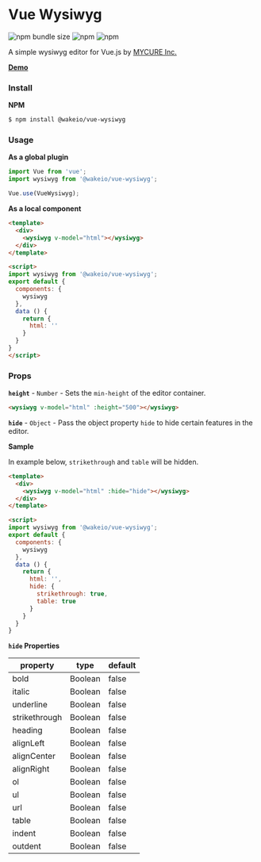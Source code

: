 # Vue Wysiwyg

![npm bundle size](https://img.shields.io/bundlephobia/min/@mycure/vue-wysiwyg?style=flat-square) ![npm](https://img.shields.io/npm/v/@mycure/vue-wysiwyg?style=flat-square) ![npm](https://img.shields.io/npm/dw/@mycure/vue-wysiwyg?style=flat-square)

A simple wysiwyg editor for Vue.js by [MYCURE Inc.](https://mycure.md)

**[Demo](https://mycurelabs.github.io/vue-wysiwyg/)**

### Install

**NPM**

```bash
$ npm install @wakeio/vue-wysiwyg
```

### Usage

**As a global plugin**
```javascript
import Vue from 'vue';
import wysiwyg from '@wakeio/vue-wysiwyg';

Vue.use(VueWysiwyg);
```

**As a local component**
```html
<template>
  <div>
    <wysiwyg v-model="html"></wysiwyg>
  </div>
</template>

<script>
import wysiwyg from '@wakeio/vue-wysiwyg';
export default {
  components: {
    wysiwyg
  },
  data () {
    return {
      html: ''
    }
  }
}
</script>
```

### Props

**`height`** - `Number` - Sets the `min-height` of the editor container.

```html
<wysiwyg v-model="html" :height="500"></wysiwyg>
```

**`hide`** - `Object` - Pass the object property `hide` to hide certain features in the editor. 

**Sample**

In example below, `strikethrough` and `table` will be hidden.

```html
<template>
  <div>
    <wysiwyg v-model="html" :hide="hide"></wysiwyg>
  </div>
</template>

<script>
import wysiwyg from '@wakeio/vue-wysiwyg';
export default {
  components: {
    wysiwyg
  },
  data () {
    return {
      html: '',
      hide: {
        strikethrough: true,
        table: true
      }
    }
  }
}
```

**`hide` Properties**

| property | type | default |
| -------- | ---- | ------- |
| bold | Boolean | false |
| italic | Boolean | false |
| underline | Boolean | false |
| strikethrough | Boolean | false |
| heading | Boolean | false |
| alignLeft | Boolean | false |
| alignCenter | Boolean | false |
| alignRight | Boolean | false |
| ol | Boolean | false |
| ul | Boolean | false |
| url | Boolean | false |
| table | Boolean | false |
| indent | Boolean | false |
| outdent | Boolean | false |
